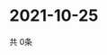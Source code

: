 # 2021-10-25
  共 0条

  <!-- BEGIN -->
  <!-- 最后更新时间Mon Oct 25 2021 17:11:20 GMT+0000 (Coordinated Universal Time) -->
  
  <!-- END -->
  
  